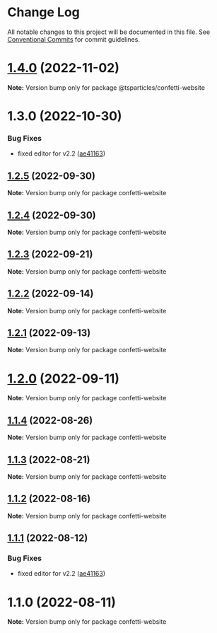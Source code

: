 # Change Log

All notable changes to this project will be documented in this file.
See [Conventional Commits](https://conventionalcommits.org) for commit guidelines.

# [1.4.0](https://github.com/matteobruni/confetti/compare/@tsparticles/confetti-website@1.3.0...@tsparticles/confetti-website@1.4.0) (2022-11-02)

**Note:** Version bump only for package @tsparticles/confetti-website

# 1.3.0 (2022-10-30)

### Bug Fixes

-   fixed editor for v2.2 ([ae41163](https://github.com/matteobruni/confetti/commit/ae41163473095aba0083478a47c70d1cc44bf250))

## [1.2.5](https://github.com/matteobruni/confetti/compare/confetti-website@1.2.4...confetti-website@1.2.5) (2022-09-30)

**Note:** Version bump only for package confetti-website

## [1.2.4](https://github.com/matteobruni/confetti/compare/confetti-website@1.2.3...confetti-website@1.2.4) (2022-09-30)

**Note:** Version bump only for package confetti-website

## [1.2.3](https://github.com/matteobruni/confetti/compare/confetti-website@1.2.2...confetti-website@1.2.3) (2022-09-21)

**Note:** Version bump only for package confetti-website

## [1.2.2](https://github.com/matteobruni/confetti/compare/confetti-website@1.2.1...confetti-website@1.2.2) (2022-09-14)

**Note:** Version bump only for package confetti-website

## [1.2.1](https://github.com/matteobruni/confetti/compare/confetti-website@1.2.0...confetti-website@1.2.1) (2022-09-13)

**Note:** Version bump only for package confetti-website

# [1.2.0](https://github.com/matteobruni/confetti/compare/confetti-website@1.1.4...confetti-website@1.2.0) (2022-09-11)

**Note:** Version bump only for package confetti-website

## [1.1.4](https://github.com/matteobruni/confetti/compare/confetti-website@1.1.2...confetti-website@1.1.4) (2022-08-26)

**Note:** Version bump only for package confetti-website

## [1.1.3](https://github.com/matteobruni/confetti/compare/confetti-website@1.1.2...confetti-website@1.1.3) (2022-08-21)

**Note:** Version bump only for package confetti-website

## [1.1.2](https://github.com/matteobruni/confetti/compare/confetti-website@1.1.1...confetti-website@1.1.2) (2022-08-16)

**Note:** Version bump only for package confetti-website

## [1.1.1](https://github.com/matteobruni/confetti/compare/confetti-website@1.1.0...confetti-website@1.1.1) (2022-08-12)

### Bug Fixes

-   fixed editor for v2.2 ([ae41163](https://github.com/matteobruni/confetti/commit/ae41163473095aba0083478a47c70d1cc44bf250))

# 1.1.0 (2022-08-11)

**Note:** Version bump only for package confetti-website
